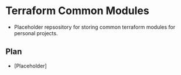 # Terraform Common Modules
* Placeholder repsository for storing common terraform modules for personal projects.

## Plan
* [Placeholder]